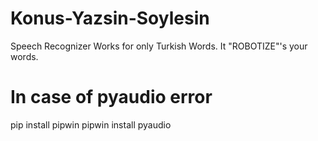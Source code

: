 # Konus-Yazsin-Soylesin
 Speech Recognizer
Works for only Turkish Words.
It "ROBOTIZE"'s your words.

# In case of pyaudio error
pip install pipwin
pipwin install pyaudio
